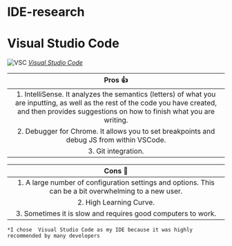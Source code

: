 # IDE-research
# Visual Studio Code 
![VSC](https://code.visualstudio.com/opengraphimg/opengraph-home.png)
 [*Visual Studio Code*](https://code.visualstudio.com/)
 
 
 |**Pros**  :thumbsup:|
 |:------:| 
 |  1. IntelliSense. It analyzes the semantics (letters) of what you are inputting, as well as the rest of the code you have created, and          then provides suggestions on how to finish what you are writing.|
 |  2. Debugger for Chrome. It allows you to set breakpoints and debug JS from within VSCode.|
 |  3. Git integration.| 
 
   |     **Cons**  :see_no_evil: |
 |:------:|
 |  1. A large number of configuration settings and options. This can be a bit overwhelming to a new user.|
 |  2. High Learning Curve.|
 |  3. Sometimes it is slow and requires good computers to work.| 
 




~~~~
*I chose  Visual Studio Code as my IDE because it was highly recommended by many developers 
~~~~
